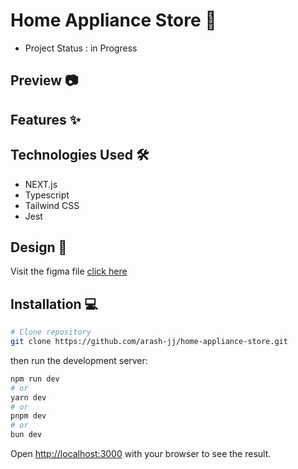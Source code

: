 # Home Appliance Store  🛒

 * Project Status : in Progress 

## Preview 📷

## Features ✨

## Technologies Used 🛠️
- NEXT.js
- Typescript
- Tailwind CSS
- Jest

## Design 🎨
Visit the figma file [click here](https://www.figma.com/community/file/1252561852327562039/ecommerce-website-web-page-design-ui-kit-interior-landing-page) 

## Installation 💻
```bash
# Clone repository
git clone https://github.com/arash-jj/home-appliance-store.git
```
then run the development server:
```bash
npm run dev
# or
yarn dev
# or
pnpm dev
# or
bun dev
```
Open [http://localhost:3000](http://localhost:3000) with your browser to see the result.

